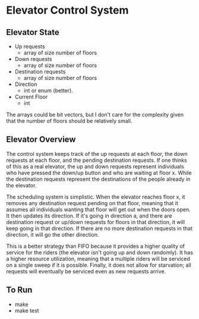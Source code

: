 # Elevator Control System

## Elevator State
+ Up requests
  * array of size number of floors
+ Down requests
  * array of size number of floors
+ Destination requests
  * array of size number of floors
+ Direction
  * int or enum (better).
+ Current Floor
  * int

The arrays could be bit vectors, but I don't
care for the complexity given that the number
of floors should be relatively small.

## Elevator Overview
The control system keeps track of the up requests
at each floor, the down requests at each floor, and
the pending destination requests. If one thinks of this
as a real elevator, the up and down requests represent
individuals who have pressed the down/up button and
who are waiting at floor x. While the destination requests
represent the destinations of the people already in
the elevator.

The scheduling system is simplistic. When the elevator
reaches floor x, it removes any destination request pending
on that floor, meaning that it assumes all individuals
wanting that floor will get out when the doors open. It then
updates its direction. If it's going in direction a, and there
are destination request or up/down requests for floors in that direction, it will
keep going in that direction. If there are no more destination
requests in that direction, it will go the other direction.

This is a better strategy than FIFO because it provides a higher
quality of service for the riders (the elevator isn't going up
and down randomly). It has a higher resource utilization, meaning
that a multiple riders will be serviced on a single sweep if
it is possible. Finally, it does not allow for starvation; all
requests will eventually be serviced even as new requests arrive.


## To Run
+ make
+ make test

